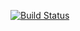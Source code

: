 [![Build Status](https://travis-ci.com/ByJIKaHkaz/tl-me.today.svg?branch=master)](https://travis-ci.com/ByJIKaHkaz/tl-me.today)
